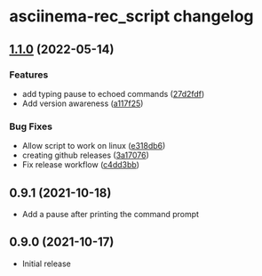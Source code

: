 # asciinema-rec_script changelog

## [1.1.0](https://github.com/zechris/asciinema-rec_script/compare/v1.0.1...v1.1.0) (2022-05-14)


### Features

* add typing pause to echoed commands ([27d2fdf](https://github.com/zechris/asciinema-rec_script/commit/27d2fdfac1778cbd7ac63f76f9f2e09aca150709))
* Add version awareness ([a117f25](https://github.com/zechris/asciinema-rec_script/commit/a117f2565150f67f6079666b2835157ef8820be2))


### Bug Fixes

* Allow script to work on linux ([e318db6](https://github.com/zechris/asciinema-rec_script/commit/e318db63d838e3669ebfd8e49999b452155b7735))
* creating github releases ([3a17076](https://github.com/zechris/asciinema-rec_script/commit/3a170768b24a61dc16a32d80764b35af4d588a81))
* Fix release workflow ([c4dd3bb](https://github.com/zechris/asciinema-rec_script/commit/c4dd3bbb32529571136521a17a919449f740a16f))

## 0.9.1 (2021-10-18)

* Add a pause after printing the command prompt

## 0.9.0 (2021-10-17)

* Initial release
